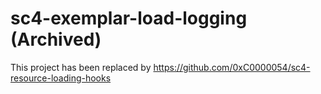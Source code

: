 # sc4-exemplar-load-logging (Archived)

This project has been replaced by https://github.com/0xC0000054/sc4-resource-loading-hooks